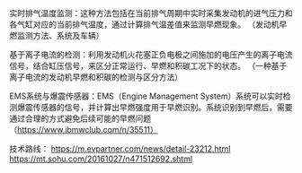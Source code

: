 实时排气温度监测：这种方法包括在当前排气周期中实时采集发动机的进气压力和各气缸对应的当前排气温度，通过计算排气温差值来监测早燃现象。
（发动机早燃监测方法、系统及车辆）

基于离子电流的检测：利用发动机火花塞正负电极之间施加的电压产生的离子电流信号，结合缸压信号，来区分正常运行、早燃和积碳工况下的状态。
（一种基于离子电流的发动机早燃和积碳的检测与区分方法）

EMS系统与爆震传感器：EMS（Engine Management System）系统可以实时检测爆震传感器的信号，并计算出早燃强度用于早燃识别。系统识别到早燃后，需要通过合理的方式避免后续可能的早燃问题
（https://www.ibmwclub.com/n/35511）


技术路线：
https://m.evpartner.com/news/detail-23212.html
https://mt.sohu.com/20161027/n471512692.shtml
